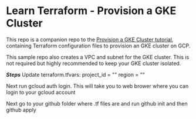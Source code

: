 # Learn Terraform - Provision a GKE Cluster

This repo is a companion repo to the [Provision a GKE Cluster tutorial](https://developer.hashicorp.com/terraform/tutorials/kubernetes/gke), containing Terraform configuration files to provision an GKE cluster on GCP.

This sample repo also creates a VPC and subnet for the GKE cluster. This is not
required but highly recommended to keep your GKE cluster isolated.

***Steps***
Update terraform.tfvars:
    project_id = "<your project id>"
    region     = "<your default region>"

Next run gcloud auth login. This will take you to web brower where you can login to your gcloud account

Next go to your github folder where .tf files are and run github init and then github apply
